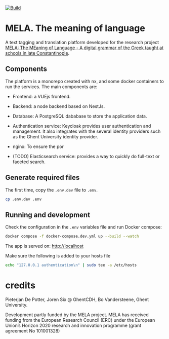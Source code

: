 [![Build](https://github.com/GhentCDH/Mela/actions/workflows/merge-request.yml/badge.svg)](https://github.com/GhentCDH/Mela/actions/workflows/merge-request.yml)

# MELA. The meaning of language

A text tagging and translation platform developed for the research
project [MELA: The MEaning of Language - A digital grammar of the Greek taught at schools in late Constantinople](https://research.flw.ugent.be/en/projects/mela-meaning-language-digital-grammar-greek-taught-schools-late-constantinople).

## Components

The platform is a monorepo created with nx, and some docker containers to run the services. The main components are:

* Frontend: a VUEjs frontend.
* Backend: a node backend based on NestJs.
* Database: A PostgreSQL dababase to store the application data.
* Authentication service: Keycloak provides user authentication and management. It also integrates with the several
  identity providers such as the Ghent University identity provider.
* nginx: To ensure the por

* (TODO) Elasticsearch service: provides a way to quickly do full-text or faceted search.

## Generate required files

The first time, copy the `.env.dev` file to `.env`.

```bash
cp .env.dev .env
```

## Running and development

Check the configuration in the `.env` variables file and run Docker compose:

```sh
docker compose -f docker-compose.dev.yml up --build --watch
```

The app is served on: [http://localhost](http://localhost:4000)

Make sure the following is added to your hosts file

```sh
echo "127.0.0.1 authentication\n" | sudo tee -a /etc/hosts
```

# credits

Pieterjan De Potter, Joren Six @ GhentCDH, Bo Vandersteene, Ghent University.

Development partly funded by the MELA project. MELA has received funding from the European Research Council (ERC) under
the European Union’s Horizon 2020 research and innovation programme (grant agreement No 101001328)
